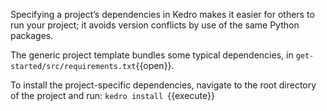 Specifying a project’s dependencies in Kedro makes it easier for others to run your project; it avoids version conflicts by use of the same Python packages.

The generic project template bundles some typical dependencies, in `get-started/src/requirements.txt`{{open}}.

To install the project-specific dependencies, navigate to the root directory of the project and run: `kedro install
`{{execute}}
